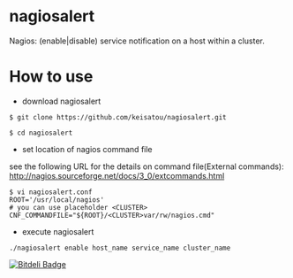 nagiosalert
===========

Nagios: (enable|disable) service notification on a host within a cluster.

# How to use
* download nagiosalert

```
$ git clone https://github.com/keisatou/nagiosalert.git

$ cd nagiosalert
```

* set location of nagios command file

see the following URL for the details on command file(External commands):  
http://nagios.sourceforge.net/docs/3_0/extcommands.html

```
$ vi nagiosalert.conf
ROOT='/usr/local/nagios'
# you can use placeholder <CLUSTER>
CNF_COMMANDFILE="${ROOT}/<CLUSTER>var/rw/nagios.cmd"
```

* execute nagiosalert

```
./nagiosalert enable host_name service_name cluster_name
```


[![Bitdeli Badge](https://d2weczhvl823v0.cloudfront.net/keisatou/nagiosalert/trend.png)](https://bitdeli.com/free "Bitdeli Badge")

